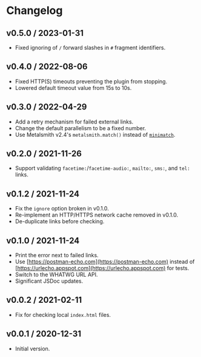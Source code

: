 # Changelog

## v0.5.0 / 2023-01-31

- Fixed ignoring of `/` forward slashes in `#` fragment identifiers.

## v0.4.0 / 2022-08-06

- Fixed HTTP(S) timeouts preventing the plugin from stopping.
- Lowered default timeout value from 15s to 10s.

## v0.3.0 / 2022-04-29

- Add a retry mechanism for failed external links.
- Change the default parallelism to be a fixed number.
- Use Metalsmith v2.4's `metalsmith.match()` instead of [`minimatch`](https://www.npmjs.com/package/minimatch).

## v0.2.0 / 2021-11-26

- Support validating `facetime:`/`facetime-audio:`, `mailto:`, `sms:`, and `tel:` links.

## v0.1.2 / 2021-11-24

- Fix the `ignore` option broken in v0.1.0.
- Re-implement an HTTP/HTTPS network cache removed in v0.1.0.
- De-duplicate links before checking.

## v0.1.0 / 2021-11-24

- Print the error next to failed links.
- Use [https://postman-echo.com](https://postman-echo.com) instead of [https://urlecho.appspot.com](https://urlecho.appspot.com) for tests.
- Switch to the WHATWG URL API.
- Significant JSDoc updates.

## v0.0.2 / 2021-02-11

- Fix for checking local `index.html` files.

## v0.0.1 / 2020-12-31

- Initial version.
